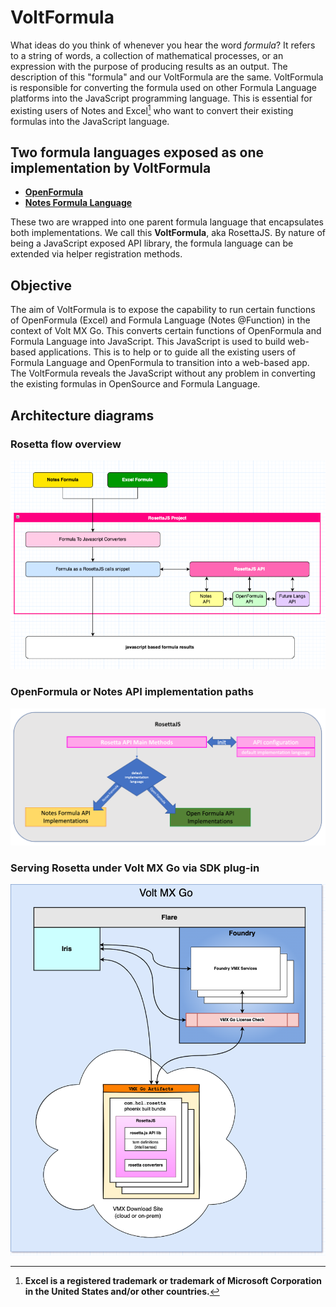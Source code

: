 # VoltFormula

What ideas do you think of whenever you hear the word *formula*? It refers to a string of words, a collection of mathematical processes, or an expression with the purpose of producing results as an output. The description of this "formula" and our VoltFormula are the same. VoltFormula is responsible for converting the formula used on other Formula Language platforms into the JavaScript programming language. This is essential for existing users of Notes and Excel[^1] who want to convert their existing formulas into the JavaScript language.

[^1]: **Excel is a registered trademark or trademark of Microsoft Corporation in the United States and/or other countries.**

## Two formula languages exposed as one implementation by VoltFormula

 - [**OpenFormula**](https://docs.oasis-open.org/office/OpenDocument/v1.3/OpenDocument-v1.3-part4-formula.html)
 - [**Notes Formula Language**](https://help.hcltechsw.com/dom_designer/14.0.0/basic/H_NOTES_FORMULA_LANGUAGE.html)

These two are wrapped into one parent formula language that encapsulates both implementations. We call this **VoltFormula**, aka RosettaJS. By nature of being a JavaScript exposed API library, the formula language can be extended via helper registration methods.

## Objective

The aim of VoltFormula is to expose the capability to run certain functions of OpenFormula (Excel) and Formula Language (Notes @Function) in the context of Volt MX Go. This converts certain functions of OpenFormula and Formula Language into JavaScript. This JavaScript is used to build web-based applications. This is to help or to guide all the existing users of Formula Language and OpenFormula to transition into a web-based app. The VoltFormula reveals the JavaScript without any problem in converting the existing formulas in OpenSource and Formula Language.

## Architecture diagrams

### Rosetta flow overview

![Rosetta flow overview](../assets/images/vfrosetta2.png)

### OpenFormula or Notes API implementation paths

![API implementation paths](../assets/images/vfrosetta1.png)

### Serving Rosetta under Volt MX Go via SDK plug-in

![Serving Rosetta under Volt MX Go via SDK plug-in](../assets/images/vfrosetta.png)